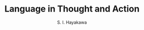 ---
title: Language in Thought and Action
author: S. I. Hayakawa
year: 1949
genre: academic
wiki: https://en.wikipedia.org/wiki/Language_in_Thought_and_Action
citation: > 
    Hayakawa, Samuel Ichiyé, and Alan R. Hayakawa. Language in thought and action. Houghton Mifflin Harcourt, 1990.
---